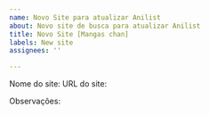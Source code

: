 ```yaml
---
name: Novo Site para atualizar Anilist
about: Novo site de busca para atualizar Anilist
title: Novo Site [Mangas chan]
labels: New site
assignees: ''

---
```


Nome do site: 
URL do site:

Observações:
